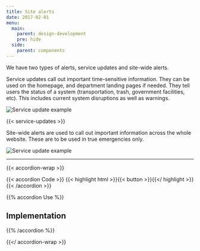 ```yaml
---
title: Site alerts
date: 2017-02-01
menu:
  main:
    parent: design-development
    pre: hide
  side:
    parent: components
---
```


We have two types of alerts, service updates and site-wide alerts.

Service updates call out important time-sensitive information. They can be used on the homepage, and department landing pages if needed. They tell users the status of a system (transportation, trash, government facilities, etc). This includes current system disruptions as well as warnings.

![Service update example](/standards/img/components/service-updates-example.jpg)

{{< service-updates >}}


Site-wide alerts are used to call out important information across the whole website. These are to be used in true emergencies only.

![Service update example](/standards/img/components/site-wide-alert-example.jpg)


---

{{< accordion-wrap >}}

{{< accordion Code >}}
  {{< highlight html >}}{{< button >}}{{</ highlight >}}
{{< /accordion >}}

{{% accordion Use %}}
## Implementation
{{% /accordion %}}

{{</ accordion-wrap >}}
